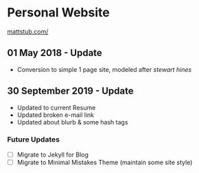 # Personal Website
[mattstub.com/](http://www.mattstub.com)

## 01 May 2018 - Update  
- Conversion to simple 1 page site, modeled after *stewart hines*

## 30 September 2019 - Update
- Updated to current Resume
- Updated broken e-mail link
- Updated about blurb & some hash tags

### Future Updates
- [ ] Migrate to Jekyll for Blog
- [ ] Migrate to Minimal Mistakes Theme (maintain some site style)